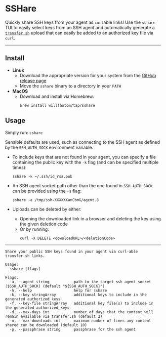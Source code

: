 # SSHare

Quickly share SSH keys from your agent as `curl`able links! Use the `sshare` TUI to easily select keys from an SSH agent and automatically generate a [`transfer.sh`](https://transfer.sh) upload that can easily be added to an authorized key file via `curl`. 

---

## Install 

 - **Linux**
   - Download the appropriate version for your system from the [GitHub release page](https://github.com/WillFantom/sshare/releases)
   - Move the `sshare` binary to a directory in your `PATH`
 - **MacOS**
   - Download and install via Homebrew: 
      ```
      brew install willfantom/tap/sshare
      ```

## Usage

Simply run: `sshare`

Sensible defaults are used, such as connecting to the SSH agent as defined by the `SSH_AUTH_SOCK` environment variable.

- To include keys that are not found in your agent, you can specify a file containing the public key with the `-k` flag (and can be specified multiple times):

  ```
  sshare -k ~/.ssh/id_rsa.pub
  ```

- An SSH agent socket path other than the one found in `SSH_AUTH_SOCK` can be provided using the `-a` flag:

  ```
  sshare -a /tmp/ssh-XXXXXXanCbmG/agent.8
  ```

- Uploads can be deleted by either:
  - Opening the downloaded link in a browser and deleting the key using the given deletion code
  - Or by running:
    ```
    curl -X DELETE <downloadURL>/<deletionCode>
    ```

---

```
Share your public SSH keys found in your agent via curl-able transfer.sh links.

Usage:
  sshare [flags]

Flags:
  -a, --agent string           path to the target ssh agent socket ($SSH_AUTH_SOCK) (default "${SSH_AUTH_SOCK}")
  -h, --help                   help for sshare
  -k, --key stringArray        additional keys to include in the generated authorized_keys
  -f, --key-file stringArray   additional key file(s) to include in the generated authorized_keys
  -d, --max-days int           number of days that the content will remain available via transfer.sh (default 2)
  -m, --max-downloads int      maximum number of times any content shared can be downloaded (default 10)
  -p, --passphrase string      passphrase for the ssh agent
```
